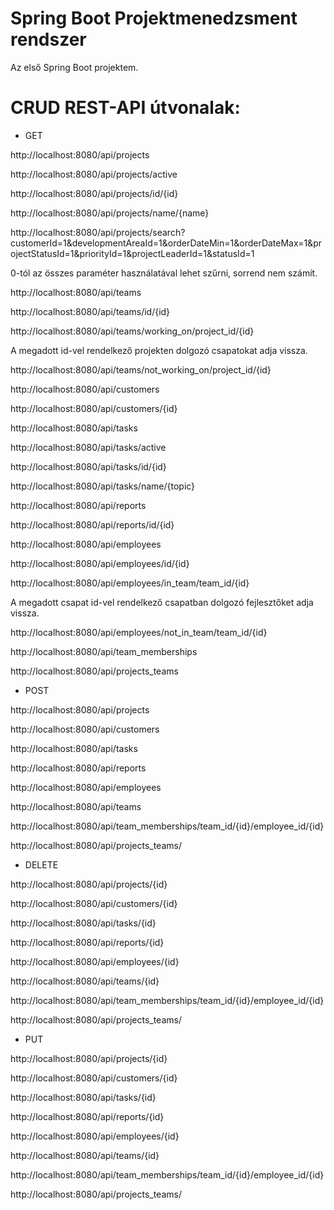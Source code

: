 # Spring Boot Projektmenedzsment rendszer
Az első Spring Boot projektem.

# CRUD REST-API útvonalak:

- GET

http://localhost:8080/api/projects

http://localhost:8080/api/projects/active

http://localhost:8080/api/projects/id/{id}

http://localhost:8080/api/projects/name/{name}

http://localhost:8080/api/projects/search?customerId=1&developmentAreaId=1&orderDateMin=1&orderDateMax=1&projectStatusId=1&priorityId=1&projectLeaderId=1&statusId=1

0-tól az összes paraméter használatával lehet szűrni, sorrend nem számít.

http://localhost:8080/api/teams

http://localhost:8080/api/teams/id/{id}

http://localhost:8080/api/teams/working_on/project_id/{id}

A megadott id-vel rendelkező projekten dolgozó csapatokat adja vissza.

http://localhost:8080/api/teams/not_working_on/project_id/{id}

http://localhost:8080/api/customers

http://localhost:8080/api/customers/{id}

http://localhost:8080/api/tasks

http://localhost:8080/api/tasks/active

http://localhost:8080/api/tasks/id/{id}

http://localhost:8080/api/tasks/name/{topic}

http://localhost:8080/api/reports

http://localhost:8080/api/reports/id/{id}

http://localhost:8080/api/employees

http://localhost:8080/api/employees/id/{id}

http://localhost:8080/api/employees/in_team/team_id/{id}

A megadott csapat id-vel rendelkező csapatban dolgozó fejlesztőket adja vissza.

http://localhost:8080/api/employees/not_in_team/team_id/{id}

http://localhost:8080/api/team_memberships

http://localhost:8080/api/projects_teams

- POST

http://localhost:8080/api/projects

http://localhost:8080/api/customers

http://localhost:8080/api/tasks

http://localhost:8080/api/reports

http://localhost:8080/api/employees

http://localhost:8080/api/teams

http://localhost:8080/api/team_memberships/team_id/{id}/employee_id/{id}

http://localhost:8080/api/projects_teams/

- DELETE

http://localhost:8080/api/projects/{id}

http://localhost:8080/api/customers/{id}

http://localhost:8080/api/tasks/{id}

http://localhost:8080/api/reports/{id}

http://localhost:8080/api/employees/{id}

http://localhost:8080/api/teams/{id}

http://localhost:8080/api/team_memberships/team_id/{id}/employee_id/{id}

http://localhost:8080/api/projects_teams/

- PUT

http://localhost:8080/api/projects/{id}

http://localhost:8080/api/customers/{id}

http://localhost:8080/api/tasks/{id}

http://localhost:8080/api/reports/{id}

http://localhost:8080/api/employees/{id}

http://localhost:8080/api/teams/{id}

http://localhost:8080/api/team_memberships/team_id/{id}/employee_id/{id}

http://localhost:8080/api/projects_teams/